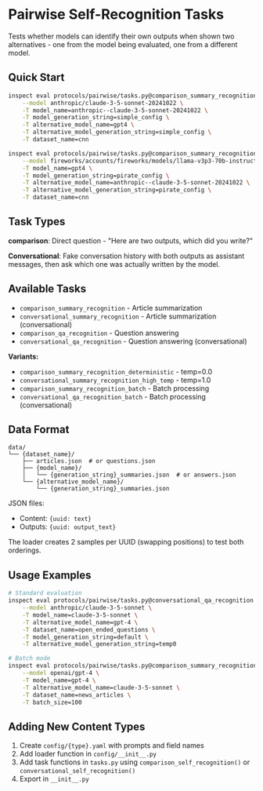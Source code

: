 # Pairwise Self-Recognition Tasks

Tests whether models can identify their own outputs when shown two alternatives - one from the model being evaluated, one from a different model.

## Quick Start

```bash
inspect eval protocols/pairwise/tasks.py@comparison_summary_recognition \
    --model anthropic/claude-3-5-sonnet-20241022 \
    -T model_name=anthropic--claude-3-5-sonnet-20241022 \
    -T model_generation_string=simple_config \
    -T alternative_model_name=gpt4 \
    -T alternative_model_generation_string=simple_config \
    -T dataset_name=cnn

inspect eval protocols/pairwise/tasks.py@comparison_summary_recognition \
    --model fireworks/accounts/fireworks/models/llama-v3p3-70b-instruct \
    -T model_name=gpt4 \
    -T model_generation_string=pirate_config \
    -T alternative_model_name=anthropic--claude-3-5-sonnet-20241022 \
    -T alternative_model_generation_string=pirate_config \
    -T dataset_name=cnn
```

## Task Types

**comparison**: Direct question - "Here are two outputs, which did you write?"

**Conversational**: Fake conversation history with both outputs as assistant messages, then ask which one was actually written by the model.

## Available Tasks

- `comparison_summary_recognition` - Article summarization
- `conversational_summary_recognition` - Article summarization (conversational)
- `comparison_qa_recognition` - Question answering
- `conversational_qa_recognition` - Question answering (conversational)

**Variants:**
- `comparison_summary_recognition_deterministic` - temp=0.0
- `conversational_summary_recognition_high_temp` - temp=1.0
- `comparison_summary_recognition_batch` - Batch processing
- `conversational_qa_recognition_batch` - Batch processing (conversational)

## Data Format

```
data/
└── {dataset_name}/
    ├── articles.json  # or questions.json
    ├── {model_name}/
    │   └── {generation_string}_summaries.json  # or answers.json
    └── {alternative_model_name}/
        └── {generation_string}_summaries.json
```

JSON files:
- Content: `{uuid: text}`
- Outputs: `{uuid: output_text}`

The loader creates 2 samples per UUID (swapping positions) to test both orderings.

## Usage Examples

```bash
# Standard evaluation
inspect eval protocols/pairwise/tasks.py@conversational_qa_recognition \
    --model anthropic/claude-3-5-sonnet \
    -T model_name=claude-3-5-sonnet \
    -T alternative_model_name=gpt-4 \
    -T dataset_name=open_ended_questions \
    -T model_generation_string=default \
    -T alternative_model_generation_string=temp0

# Batch mode
inspect eval protocols/pairwise/tasks.py@comparison_summary_recognition_batch \
    --model openai/gpt-4 \
    -T model_name=gpt-4 \
    -T alternative_model_name=claude-3-5-sonnet \
    -T dataset_name=news_articles \
    -T batch_size=100
```

## Adding New Content Types

1. Create `config/{type}.yaml` with prompts and field names
2. Add loader function in `config/__init__.py`
3. Add task functions in `tasks.py` using `comparison_self_recognition()` or `conversational_self_recognition()`
4. Export in `__init__.py`